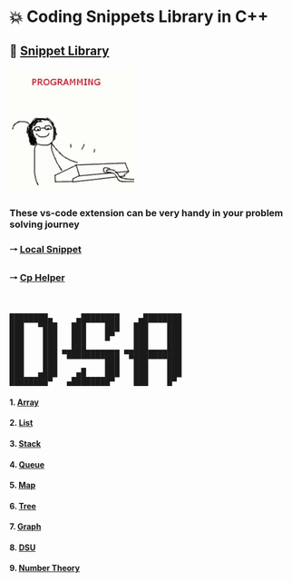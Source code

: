 # 💥 Coding Snippets Library in C++

## 🔗 [Snippet Library ](https://aadilmughal786.github.io/portfolio/code/ "Snippet Library")

[![The Real Programmer](./images/programming-computer.gif "The Real Programmer")](https://aadilmughal786.github.io/portfolio/code/ "The Real Programmer")

### These vs-code extension can be very handy in your problem solving journey

### 🠒 [Local Snippet](https://marketplace.visualstudio.com/items?itemName=devonray.snippet "Local Snippet")

### 🠒 [Cp Helper](https://marketplace.visualstudio.com/items?itemName=km.competitive-coding-helper "Cp Helper")

</br>

<pre>
████████▄     ▄████████    ▄████████ 
███   ▀███   ███    ███   ███    ███ 
███    ███   ███    █▀    ███    ███ 
███    ███   ███          ███    ███ 
███    ███ ▀███████████ ▀███████████ 
███    ███          ███   ███    ███ 
███   ▄███    ▄█    ███   ███    ███ 
████████▀   ▄████████▀    ███    █▀  
</pre>

#### 1. [Array](https://aadilmughal786.github.io/portfolio/code/array/ "Array")

#### 2. [List](https://aadilmughal786.github.io/portfolio/code/list/ "List")

#### 3. [Stack](https://aadilmughal786.github.io/portfolio/code/stack/ "Stack")

#### 4. [Queue](https://aadilmughal786.github.io/portfolio/code/queue/ "Queue")

#### 5. [Map](https://aadilmughal786.github.io/portfolio/code/map/ "Map")

#### 6. [Tree](https://aadilmughal786.github.io/portfolio/code/tree/ "Tree")

#### 7. [Graph](https://aadilmughal786.github.io/portfolio/code/graph/ "Graph")

#### 8. [DSU](https://aadilmughal786.github.io/portfolio/code/dsu/ "DSU")

#### 9. [Number Theory](https://aadilmughal786.github.io/portfolio/code/number-theory/ "Number Theory")

